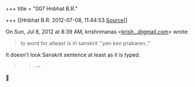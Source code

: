 +++
title = "007 Hnbhat B.R."

+++
[[Hnbhat B.R.	2012-07-08, 11:44:53 [Source](https://groups.google.com/g/samskrita/c/0iyCrUKwlzk)]]



  
  

On Sun, Jul 8, 2012 at 8:39 AM, krishnmanas \<[krish...@gmail.com]()\> wrote:

  

> to word for atleast is iñ sanskrit ''yen ken prakaren.."  
> > 
> > 

  

It doesn't look Sanskrit sentence at least as it is typed.



> 
> > --
> > 



